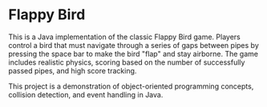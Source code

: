 # Flappy Bird

This is a Java implementation of the classic Flappy Bird game. Players control a bird that must navigate through a series of gaps between pipes by pressing the space bar to make the bird "flap" and stay airborne. The game includes realistic physics, scoring based on the number of successfully passed pipes, and high score tracking.  

This project is a demonstration of object-oriented programming concepts, collision detection, and event handling in Java.


